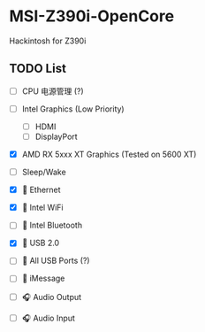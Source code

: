 # MSI-Z390i-OpenCore
Hackintosh for Z390i

## TODO List

- [ ] CPU 电源管理 (?)
- [ ] Intel Graphics (Low Priority)
  - [ ] HDMI
  - [ ] DisplayPort
- [x] AMD RX 5xxx XT Graphics (Tested on 5600 XT)
- [ ] Sleep/Wake
- [x] 📶 Ethernet
- [x] 📶 Intel WiFi
- [ ] 📶 Intel Bluetooth
- [x] 🔌 USB 2.0
- [ ] 🔌 All USB Ports (?)
- [ ] 💬 iMessage
- [ ] 🎧 Audio Output
- [ ] 🎧 Audio Input

